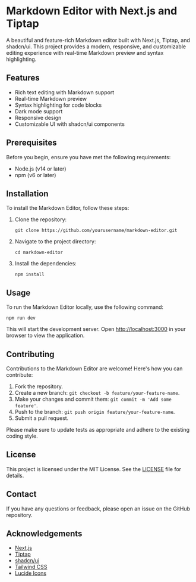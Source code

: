 # Markdown Editor with Next.js and Tiptap

A beautiful and feature-rich Markdown editor built with Next.js, Tiptap, and shadcn/ui. This project provides a modern, responsive, and customizable editing experience with real-time Markdown preview and syntax highlighting.

## Features

- Rich text editing with Markdown support
- Real-time Markdown preview
- Syntax highlighting for code blocks
- Dark mode support
- Responsive design
- Customizable UI with shadcn/ui components

## Prerequisites

Before you begin, ensure you have met the following requirements:

- Node.js (v14 or later)
- npm (v6 or later)

## Installation

To install the Markdown Editor, follow these steps:

1. Clone the repository:

   ```
   git clone https://github.com/yourusername/markdown-editor.git
   ```

2. Navigate to the project directory:

   ```
   cd markdown-editor
   ```

3. Install the dependencies:
   ```
   npm install
   ```

## Usage

To run the Markdown Editor locally, use the following command:

```
npm run dev
```

This will start the development server. Open [http://localhost:3000](http://localhost:3000) in your browser to view the application.

## Contributing

Contributions to the Markdown Editor are welcome! Here's how you can contribute:

1. Fork the repository.
2. Create a new branch: `git checkout -b feature/your-feature-name`.
3. Make your changes and commit them: `git commit -m 'Add some feature'`.
4. Push to the branch: `git push origin feature/your-feature-name`.
5. Submit a pull request.

Please make sure to update tests as appropriate and adhere to the existing coding style.

## License

This project is licensed under the MIT License. See the [LICENSE](LICENSE) file for details.

## Contact

If you have any questions or feedback, please open an issue on the GitHub repository.

## Acknowledgements

- [Next.js](https://nextjs.org/)
- [Tiptap](https://tiptap.dev/)
- [shadcn/ui](https://ui.shadcn.com/)
- [Tailwind CSS](https://tailwindcss.com/)
- [Lucide Icons](https://lucide.dev/)
